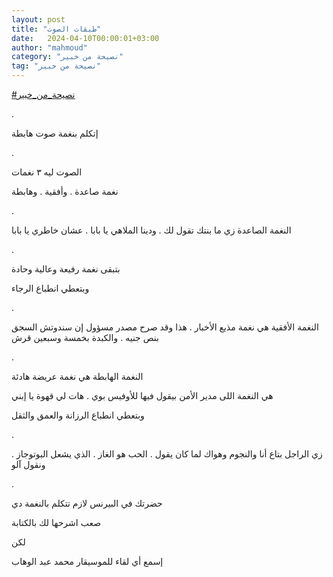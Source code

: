 ```yaml
---
layout: post
title: "طبقات الصوت"
date:   2024-04-10T00:00:01+03:00
author: "mahmoud"
category: "نصيحة من خبير"
tag: "نصيحة من خبير"
---
```



[<u>\#نصيحة\_من\_خبير</u>](https://www.facebook.com/hashtag/%D9%86%D8%B5%D9%8A%D8%AD%D8%A9_%D9%85%D9%86_%D8%AE%D8%A8%D9%8A%D8%B1?__eep__=6&__cft__%5b0%5d=AZVxb4y638wRV8pcOgGCX48A6SttKhcw47htZIpo32FjKihHDl00NgAZ5M-q4X5yiYOjEMbrl6_GpjaLAl-OFYyXkS0ByqflAZpVcKfFKkh-O5C8ofr_zI7NTe9JKe8w2a5t6L_I56LXfH0Iig-oofj5YUm4zkR-1o7EtkP0DmFow-ngILqT2IUg_75KCCwIsmE&__tn__=*NK-R)

.

إتكلم بنغمة صوت هابطة

.

الصوت ليه ٣ نغمات

نغمة صاعدة . وأفقية . وهابطة

.

النغمة الصاعدة زي ما بنتك تقول لك . ودينا الملاهي يا
بابا . عشان خاطري يا بابا

.

بتبقى نغمة رفيعة وعالية وحادة

وبتعطي انطباع الرجاء

.

النغمة الأفقية هي نغمة مذيع الأخبار . هذا وقد صرح مصدر
مسؤول إن سندوتش السجق بنص جنيه . والكبدة بخمسة وسبعين قرش

.

النغمة الهابطة هي نغمة عريضة هادئة

هي النغمة اللى مدير الأمن بيقول فيها للأوفيس بوي . هات
لي قهوة يا إبني

وبتعطي انطباع الرزانة والعمق والثقل

.

زي الراجل بتاع أنا والنجوم وهواك لما كان يقول . الحب هو
الغاز . الذي يشعل البوتوجاز . ونقول آلو

.

حضرتك في البيرنس لازم تتكلم بالنغمة دي

صعب اشرحها لك بالكتابة

لكن

إسمع أي لقاء للموسيقار محمد عبد الوهاب
